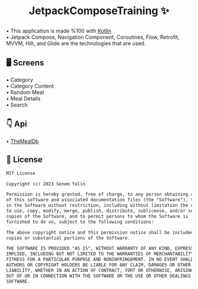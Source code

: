 # <p align="center"> JetpackComposeTraining ✨ </p>
• This application is made %100 with [Kotlin](https://developer.android.com/kotlin)<br>
• Jetpack Compose, Navigation Component, Coroutines, Flow, Retrofit, MVVM, Hilt, and Glide are the technologies that are used.<br>
</p>

## 🖥️ Screens
• Category<br>
• Category Content<br>
• Random Meal<br>
• Meal Details<br>
• Search<br>

## 👇 Api
• [TheMealDb](https://www.themealdb.com/api.php)

## 📜 License

```xml
MIT License

Copyright (c) 2023 Senem Yalin

Permission is hereby granted, free of charge, to any person obtaining a copy
of this software and associated documentation files (the "Software"), to deal
in the Software without restriction, including without limitation the rights
to use, copy, modify, merge, publish, distribute, sublicense, and/or sell
copies of the Software, and to permit persons to whom the Software is
furnished to do so, subject to the following conditions:

The above copyright notice and this permission notice shall be included in all
copies or substantial portions of the Software.

THE SOFTWARE IS PROVIDED "AS IS", WITHOUT WARRANTY OF ANY KIND, EXPRESS OR
IMPLIED, INCLUDING BUT NOT LIMITED TO THE WARRANTIES OF MERCHANTABILITY,
FITNESS FOR A PARTICULAR PURPOSE AND NONINFRINGEMENT. IN NO EVENT SHALL THE
AUTHORS OR COPYRIGHT HOLDERS BE LIABLE FOR ANY CLAIM, DAMAGES OR OTHER
LIABILITY, WHETHER IN AN ACTION OF CONTRACT, TORT OR OTHERWISE, ARISING FROM,
OUT OF OR IN CONNECTION WITH THE SOFTWARE OR THE USE OR OTHER DEALINGS IN THE
SOFTWARE.
```
